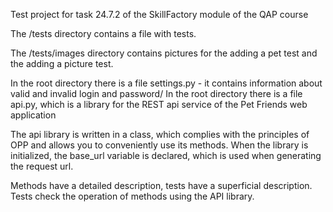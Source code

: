 Test project for task 24.7.2 of the SkillFactory module of the QAP course

The /tests directory contains a file with tests.

The /tests/images directory contains pictures for the adding a pet test and the adding a picture test.

In the root directory there is a file settings.py - it contains information about valid and invalid login and password/
In the root directory there is a file api.py, which is a library for the REST api service of the Pet Friends web application

The api library is written in a class, which complies with the principles of OPP and allows you to conveniently use its methods. When the library is initialized, the base_url variable is declared, which is used when generating the request url.

Methods have a detailed description, tests have a superficial description.
Tests check the operation of methods using the API library.
